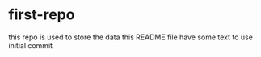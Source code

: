 # first-repo
this repo is used to store the data
this README file have some text to use initial commit
